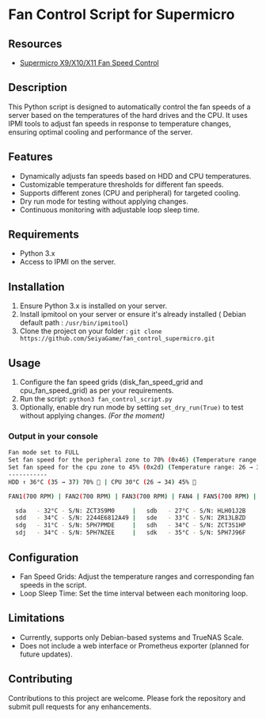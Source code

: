 # Fan Control Script for Supermicro

## Resources

- [Supermicro X9/X10/X11 Fan Speed Control](https://forums.servethehome.com/index.php?resources/supermicro-x9-x10-x11-fan-speed-control.20/)

## Description
This Python script is designed to automatically control the fan speeds of a server based on the temperatures of 
the hard drives and the CPU. It uses IPMI tools to adjust fan speeds in response to temperature changes, ensuring 
optimal cooling and performance of the server.

## Features
- Dynamically adjusts fan speeds based on HDD and CPU temperatures.
- Customizable temperature thresholds for different fan speeds.
- Supports different zones (CPU and peripheral) for targeted cooling.
- Dry run mode for testing without applying changes.
- Continuous monitoring with adjustable loop sleep time.

## Requirements
- Python 3.x
- Access to IPMI on the server.

## Installation
1. Ensure Python 3.x is installed on your server.
2. Install ipmitool on your server or ensure it's already installed ( Debian default path : `/usr/bin/ipmitool`)
3. Clone the project on your folder : `git clone https://github.com/SeiyaGame/fan_control_supermicro.git`

## Usage
1. Configure the fan speed grids (disk_fan_speed_grid and cpu_fan_speed_grid) as per your requirements.
2. Run the script: `python3 fan_control_script.py`
3. Optionally, enable dry run mode by setting `set_dry_run(True)` to test without applying changes. _(For the moment)_

### Output in your console

```bash
Fan mode set to FULL
Set fan speed for the peripheral zone to 70% (0x46) (Temperature range: 35 → 37)
Set fan speed for the cpu zone to 45% (0x2d) (Temperature range: 26 → 34)
-----------
HDD ↑ 36°C (35 → 37) 70% 💨 | CPU 30°C (26 → 34) 45% 💨

FAN1(700 RPM) | FAN2(700 RPM) | FAN3(700 RPM) | FAN4 | FAN5(700 RPM) | FANA(1000 RPM) | FANB(1000 RPM)

  sda   - 32°C - S/N: ZCT3S9M0     |   sdb   - 27°C - S/N: HLH01J2B     |   sdc   - 32°C - S/N: 2244E6812B23
  sdd   - 34°C - S/N: 2244E6812A49 |   sde   - 33°C - S/N: ZR13LBZD     |   sdf   - 36°C - S/N: ZCT3S7WH
  sdg   - 31°C - S/N: 5PH7PMDE     |   sdh   - 34°C - S/N: ZCT3S1HP     |   sdi   - 34°C - S/N: 5PH7P38E
  sdj   - 34°C - S/N: 5PH7NZEE     |   sdk   - 35°C - S/N: 5PH7J96F     | nvme0n1 - 48°C - S/N: 21337W443408
```

## Configuration
- Fan Speed Grids: Adjust the temperature ranges and corresponding fan speeds in the script.
- Loop Sleep Time: Set the time interval between each monitoring loop.

## Limitations
- Currently, supports only Debian-based systems and TrueNAS Scale.
- Does not include a web interface or Prometheus exporter (planned for future updates).

## Contributing
Contributions to this project are welcome. Please fork the repository and submit pull requests for any enhancements.